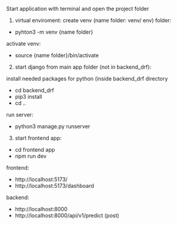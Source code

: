 Start application with terminal and open the project folder


1. virtual enviroment: create venv (name folder: venv/ env) folder:
  -  pyhton3 -m venv {name folder}
 
 activate venv:
  - source {name folder}/bin/activate


2. start django from main app folder (not in backend_drf):
  
  install needed packages for python (inside backend_drf directory
  - cd backend_drf
  - pip3 install
  - cd ..
  
  run server:
  - python3 manage.py runserver


3. start frontend app:
  - cd frontend app
  - npm run dev


frontend: 
- http://localhost:5173/
- http://localhost:5173/dashboard

backend:
- http://localhost:8000
- http://localhost:8000/api/v1/predict (post)
